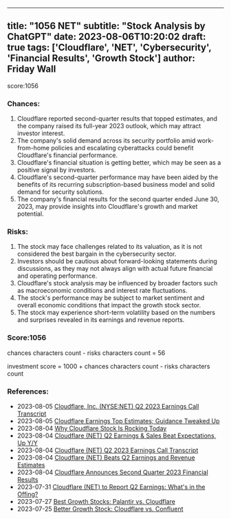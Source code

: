 
---
title: "1056 NET"
subtitle: "Stock Analysis by ChatGPT"
date: 2023-08-06T10:20:02
draft: true
tags: ['Cloudflare', 'NET', 'Cybersecurity', 'Financial Results', 'Growth Stock']
author: Friday Wall
---

score:1056
### Chances:
1. Cloudflare reported second-quarter results that topped estimates, and the company raised its full-year 2023 outlook, which may attract investor interest.
2. The company's solid demand across its security portfolio amid work-from-home policies and escalating cyberattacks could benefit Cloudflare's financial performance.
3. Cloudflare's financial situation is getting better, which may be seen as a positive signal by investors.
4. Cloudflare's second-quarter performance may have been aided by the benefits of its recurring subscription-based business model and solid demand for security solutions.
5. The company's financial results for the second quarter ended June 30, 2023, may provide insights into Cloudflare's growth and market potential.
### Risks:
1. The stock may face challenges related to its valuation, as it is not considered the best bargain in the cybersecurity sector.
2. Investors should be cautious about forward-looking statements during discussions, as they may not always align with actual future financial and operating performance.
3. Cloudflare's stock analysis may be influenced by broader factors such as macroeconomic conditions and interest rate fluctuations.
4. The stock's performance may be subject to market sentiment and overall economic conditions that impact the growth stock sector.
5. The stock may experience short-term volatility based on the numbers and surprises revealed in its earnings and revenue reports.
### Score:1056
chances characters count - risks characters count = 56

investment score = 1000 + chances characters count - risks characters count
### References:
- 2023-08-05 [Cloudflare, Inc. (NYSE:NET) Q2 2023 Earnings Call Transcript](https://finance.yahoo.com/news/cloudflare-inc-nyse-net-q2-101200952.html?.tsrc=rss)
- 2023-08-05 [Cloudflare Earnings Top Estimates; Guidance Tweaked Up](https://finance.yahoo.com/m/cc59dfc7-2784-35f6-bc0c-832ce052eb50/cloudflare-earnings-top.html?.tsrc=rss)
- 2023-08-04 [Why Cloudflare Stock Is Rocking Today](https://finance.yahoo.com/m/6630ef09-7bc7-37e8-90fa-9453b75c86e8/why-cloudflare-stock-is.html?.tsrc=rss)
- 2023-08-04 [Cloudflare (NET) Q2 Earnings & Sales Beat Expectations, Up Y/Y](https://finance.yahoo.com/news/cloudflare-net-q2-earnings-sales-144800167.html?.tsrc=rss)
- 2023-08-04 [Cloudflare (NET) Q2 2023 Earnings Call Transcript](https://finance.yahoo.com/m/d936d6f6-4f47-3417-9b54-a5bd49896799/cloudflare-%28net%29-q2-2023.html?.tsrc=rss)
- 2023-08-04 [Cloudflare (NET) Beats Q2 Earnings and Revenue Estimates](https://finance.yahoo.com/news/cloudflare-net-beats-q2-earnings-223514026.html?.tsrc=rss)
- 2023-08-04 [Cloudflare Announces Second Quarter 2023 Financial Results](https://finance.yahoo.com/news/cloudflare-announces-second-quarter-2023-201500787.html?.tsrc=rss)
- 2023-07-31 [Cloudflare (NET) to Report Q2 Earnings: What's in the Offing?](https://finance.yahoo.com/news/cloudflare-net-report-q2-earnings-144200148.html?.tsrc=rss)
- 2023-07-27 [Best Growth Stocks: Palantir vs. Cloudflare](https://finance.yahoo.com/m/e2e015c0-90ce-3ede-bce7-374832d939d4/best-growth-stocks%3A-palantir.html?.tsrc=rss)
- 2023-07-25 [Better Growth Stock: Cloudflare vs. Confluent](https://finance.yahoo.com/m/ee332210-1916-3d33-884e-2617d438e0b0/better-growth-stock%3A.html?.tsrc=rss)


                